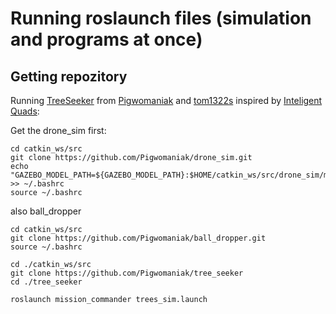 # Running roslaunch files (simulation and programs at once)

## Getting repozitory

Running [TreeSeeker](https://github.com/Pigwomaniak/tree_seeker) from [Pigwomaniak](https://github.com/Pigwomaniak) and [tom1322s](https://github.com/tom1322s) inspired by [Inteligent Quads](https://github.com/Intelligent-Quads):

Get the drone_sim first:
```
cd catkin_ws/src
git clone https://github.com/Pigwomaniak/drone_sim.git
echo "GAZEBO_MODEL_PATH=${GAZEBO_MODEL_PATH}:$HOME/catkin_ws/src/drone_sim/models" >> ~/.bashrc
source ~/.bashrc
```
also ball_dropper
```
cd catkin_ws/src
git clone https://github.com/Pigwomaniak/ball_dropper.git
source ~/.bashrc
```

```
cd ./catkin_ws/src
git clone https://github.com/Pigwomaniak/tree_seeker
cd ./tree_seeker
```

```
roslaunch mission_commander trees_sim.launch
```
